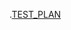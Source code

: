 .[TEST_PLAN](https://1drv.ms/x/c/f718b43b718bbc38/EVkQd-ygJE5Lg8Vjn0jTR1YBnIRnz-LBkCdP0NwQ9Tl3oQ?e=0c9WVe)
